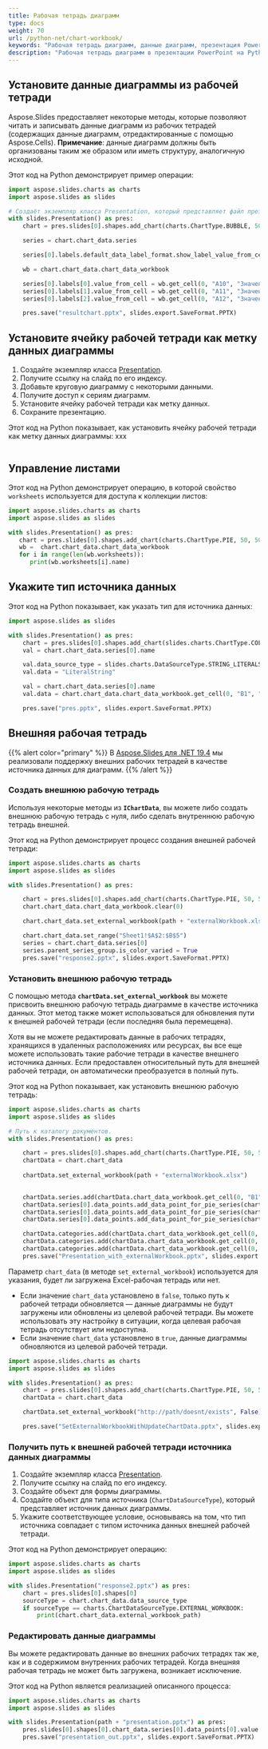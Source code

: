 ```yaml
---
title: Рабочая тетрадь диаграмм
type: docs
weight: 70
url: /python-net/chart-workbook/
keywords: "Рабочая тетрадь диаграмм, данные диаграмм, презентация PowerPoint, Python, Aspose.Slides для Python через .NET"
description: "Рабочая тетрадь диаграмм в презентации PowerPoint на Python"
---
```


## **Установите данные диаграммы из рабочей тетради**

Aspose.Slides предоставляет некоторые методы, которые позволяют читать и записывать данные диаграмм из рабочих тетрадей (содержащих данные диаграмм, отредактированные с помощью Aspose.Cells). **Примечание**: данные диаграмм должны быть организованы таким же образом или иметь структуру, аналогичную исходной.

Этот код на Python демонстрирует пример операции:

```py
import aspose.slides.charts as charts
import aspose.slides as slides

# Создаёт экземпляр класса Presentation, который представляет файл презентации 
with slides.Presentation() as pres:
    chart = pres.slides[0].shapes.add_chart(charts.ChartType.BUBBLE, 50, 50, 600, 400, True)

    series = chart.chart_data.series

    series[0].labels.default_data_label_format.show_label_value_from_cell = True

    wb = chart.chart_data.chart_data_workbook

    series[0].labels[0].value_from_cell = wb.get_cell(0, "A10", "Значение ячейки Метки 0")
    series[0].labels[1].value_from_cell = wb.get_cell(0, "A11", "Значение ячейки Метки 1")
    series[0].labels[2].value_from_cell = wb.get_cell(0, "A12", "Значение ячейки Метки 2")

    pres.save("resultchart.pptx", slides.export.SaveFormat.PPTX)
```

## **Установите ячейку рабочей тетради как метку данных диаграммы**

1. Создайте экземпляр класса [Presentation](https://docs.aspose.com/slides/python-net/api-reference/aspose.slides/presentation/).
1. Получите ссылку на слайд по его индексу.
1. Добавьте круговую диаграмму с некоторыми данными.
1. Получите доступ к сериям диаграмм.
1. Установите ячейку рабочей тетради как метку данных.
1. Сохраните презентацию.

Этот код на Python показывает, как установить ячейку рабочей тетради как метку данных диаграммы: xxx

```python

```

## **Управление листами**

Этот код на Python демонстрирует операцию, в которой свойство `worksheets` используется для доступа к коллекции листов:

```python
import aspose.slides.charts as charts
import aspose.slides as slides

with slides.Presentation() as pres:
   chart = pres.slides[0].shapes.add_chart(charts.ChartType.PIE, 50, 50, 400, 500)
   wb =  chart.chart_data.chart_data_workbook
   for i in range(len(wb.worksheets)):
      print(wb.worksheets[i].name)
```

## **Укажите тип источника данных**

Этот код на Python показывает, как указать тип для источника данных: 

```python
import aspose.slides as slides

with slides.Presentation() as pres:
    chart = pres.slides[0].shapes.add_chart(slides.charts.ChartType.COLUMN_3D, 50, 50, 600, 400, True)
    val = chart.chart_data.series[0].name

    val.data_source_type = slides.charts.DataSourceType.STRING_LITERALS
    val.data = "LiteralString"

    val = chart.chart_data.series[0].name
    val.data = chart.chart_data.chart_data_workbook.get_cell(0, "B1", "NewCell")

    pres.save("pres.pptx", slides.export.SaveFormat.PPTX)
```

## **Внешняя рабочая тетрадь**

{{% alert color="primary" %}} 
В [Aspose.Slides для .NET 19.4](https://docs.aspose.com/slides/net/aspose-slides-for-net-19-4-release-notes/) мы реализовали поддержку внешних рабочих тетрадей в качестве источника данных для диаграмм.
{{% /alert %}} 

### **Создать внешнюю рабочую тетрадь**

Используя некоторые методы из **`IChartData`**, вы можете либо создать внешнюю рабочую тетрадь с нуля, либо сделать внутреннюю рабочую тетрадь внешней.

Этот код на Python демонстрирует процесс создания внешней рабочей тетради:

```python
import aspose.slides.charts as charts
import aspose.slides as slides

with slides.Presentation() as pres:

    chart = pres.slides[0].shapes.add_chart(charts.ChartType.PIE, 50, 50, 500, 400)
    chart.chart_data.chart_data_workbook.clear(0)

    chart.chart_data.set_external_workbook(path + "externalWorkbook.xlsx")

    chart.chart_data.set_range("Sheet1!$A$2:$B$5")
    series = chart.chart_data.series[0]
    series.parent_series_group.is_color_varied = True
    pres.save("response2.pptx", slides.export.SaveFormat.PPTX)
```

### **Установить внешнюю рабочую тетрадь**

С помощью метода **`chartData.set_external_workbook`** вы можете присвоить внешнюю рабочую тетрадь диаграмме в качестве источника данных. Этот метод также может использоваться для обновления пути к внешней рабочей тетради (если последняя была перемещена).

Хотя вы не можете редактировать данные в рабочих тетрадях, хранящихся в удаленных расположениях или ресурсах, вы все еще можете использовать такие рабочие тетради в качестве внешнего источника данных. Если предоставлен относительный путь для внешней рабочей тетради, он автоматически преобразуется в полный путь.

Этот код на Python показывает, как установить внешнюю рабочую тетрадь:

```python
import aspose.slides.charts as charts
import aspose.slides as slides

# Путь к каталогу документов.
with slides.Presentation() as pres:

    chart = pres.slides[0].shapes.add_chart(charts.ChartType.PIE, 50, 50, 400, 600, False)
    chartData = chart.chart_data
                    
    chartData.set_external_workbook(path + "externalWorkbook.xlsx")
                  

    chartData.series.add(chartData.chart_data_workbook.get_cell(0, "B1"), charts.ChartType.PIE)
    chartData.series[0].data_points.add_data_point_for_pie_series(chartData.chart_data_workbook.get_cell(0, "B2"))
    chartData.series[0].data_points.add_data_point_for_pie_series(chartData.chart_data_workbook.get_cell(0, "B3"))
    chartData.series[0].data_points.add_data_point_for_pie_series(chartData.chart_data_workbook.get_cell(0, "B4"))

    chartData.categories.add(chartData.chart_data_workbook.get_cell(0, "A2"))
    chartData.categories.add(chartData.chart_data_workbook.get_cell(0, "A3"))
    chartData.categories.add(chartData.chart_data_workbook.get_cell(0, "A4"))
    pres.save("Presentation_with_externalWorkbook.pptx", slides.export.SaveFormat.PPTX)
```

Параметр `chart_data` (в методе `set_external_workbook`) используется для указания, будет ли загружена Excel-рабочая тетрадь или нет. 

* Если значение `chart_data` установлено в `false`, только путь к рабочей тетради обновляется — данные диаграммы не будут загружены или обновлены из целевой рабочей тетради. Вы можете использовать эту настройку в ситуации, когда целевая рабочая тетрадь отсутствует или недоступна. 
* Если значение `chart_data` установлено в `true`, данные диаграммы обновляются из целевой рабочей тетради.

```python
import aspose.slides.charts as charts
import aspose.slides as slides

with slides.Presentation() as pres:
    chart = pres.slides[0].shapes.add_chart(charts.ChartType.PIE, 50, 50, 400, 600, False)
    chartData = chart.chart_data

    chartData.set_external_workbook("http://path/doesnt/exists", False)

    pres.save("SetExternalWorkbookWithUpdateChartData.pptx", slides.export.SaveFormat.PPTX)
```

### **Получить путь к внешней рабочей тетради источника данных диаграммы**

1. Создайте экземпляр класса [Presentation](https://docs.aspose.com/slides/python-net/api-reference/aspose.slides/presentation/).
1. Получите ссылку на слайд по его индексу.
1. Создайте объект для формы диаграммы.
1. Создайте объект для типа источника (`ChartDataSourceType`), который представляет источник данных диаграммы.
1. Укажите соответствующее условие, основываясь на том, что тип источника совпадает с типом источника данных внешней рабочей тетради.

Этот код на Python демонстрирует операцию:

```python
import aspose.slides.charts as charts
import aspose.slides as slides

with slides.Presentation("response2.pptx") as pres:
    chart = pres.slides[0].shapes[0]
    sourceType = chart.chart_data.data_source_type
    if sourceType == charts.ChartDataSourceType.EXTERNAL_WORKBOOK:
        print(chart.chart_data.external_workbook_path)
```

### **Редактировать данные диаграммы**

Вы можете редактировать данные во внешних рабочих тетрадях так же, как и в содержимом внутренних рабочих тетрадей. Когда внешняя рабочая тетрадь не может быть загружена, возникает исключение.

Этот код на Python является реализацией описанного процесса:

```python
import aspose.slides.charts as charts
import aspose.slides as slides

with slides.Presentation(path + "presentation.pptx") as pres:
    pres.slides[0].shapes[0].chart_data.series[0].data_points[0].value.as_cell.value = 100
    pres.save("presentation_out.pptx", slides.export.SaveFormat.PPTX)
```